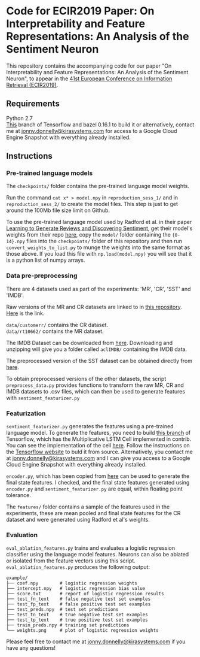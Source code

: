 # Code for ECIR2019 Paper: On Interpretability and Feature Representations: An Analysis of the Sentiment Neuron

This repository contains the accompanying code for our paper "On Interpretability and Feature Representations: An Analysis of the Sentiment Neuron", to appear in the [41st European Conference on Information Retrieval (ECIR2019)](http://ecir2019.org/).


## Requirements

Python 2.7  
[This](https://github.com/jonnykira/tensorflow/tree/master_with_MLSTM) branch of Tensorflow and bazel 0.16.1 to build it or alternatively, contact me at jonny.donnelly@kirasystems.com for access to a Google Cloud Engine Snapshot with everything already installed.

## Instructions

### Pre-trained language models

The `checkpoints/` folder contains the pre-trained language model weights.

Run the command `cat x* > model.npy` in `reproduction_sess_1/` and in `reproduction_sess_2/` to create the model files. This step is just to get around the 100Mb file size limit on Github.

To use the pre-trained language model used by Radford et al. in their paper [Learning to Generate Reviews and Discovering Sentiment](https://arxiv.org/abs/1704.01444), get their model's weights from their repo [here](https://github.com/openai/generating-reviews-discovering-sentiment), copy the `model/` folder containing the `{0-14}.npy` files into the `checkpoints/` folder of this repository and then run `convert_weights_to_list.py` to munge the weights into the same format as those above. If you load this file with `np.load(model.npy)` you will see that it is a python list of numpy arrays.

### Data pre-preprocessing
There are 4 datasets used as part of the experiments: 'MR', 'CR', 'SST' and 'IMDB'.  

Raw versions of the MR and CR datasets are linked to in [this repository](https://github.com/sidaw/nbsvm). [Here](http://www.stanford.edu/~sidaw/projects/data_NB_ACL12.zip) is the link.

`data/customerr/` contains the CR dataset.  
`data/rt10662/` contains the MR dataset.

The IMDB Dataset can be downloaded from [here](http://ai.stanford.edu/~amaas/data/sentiment/). Downloading and unzipping will give you a folder called `aclIMDB/` containing the IMDB data.

The preprocessed version of the SST dataset can be obtained directly from [here](https://github.com/openai/generating-reviews-discovering-sentiment/tree/master/data).

To obtain preprocessed versions of the other datasets, the script `preprocess_data.py` provides functions to transform the raw MR, CR and IMDB datasets to .csv files, which can then be used to generate features with `sentiment_featurizer.py`


### Featurization
`sentiment_featurizer.py` generates the features using a pre-trained language model. To generate the features, you need to build [this branch](https://github.com/jonnykira/tensorflow/tree/master_with_MLSTM) of Tensorflow, which has the Multiplicative LSTM Cell implemented in contrib. You can see the implementation of the cell [here](https://github.com/jonnykira/tensorflow/blob/master_with_MLSTM/tensorflow/contrib/rnn/python/ops/rnn_cell.py#L3400). Follow the instructions on the [Tensorflow website](https://www.tensorflow.org/install/source) to buld it from source. Alternatively, you contact me at jonny.donnelly@kirasystems.com and I can give you access to a Google Cloud Engine Snapshot with everything already installed.

`encoder.py`, which has been copied from [here](https://github.com/openai/generating-reviews-discovering-sentiment) can be used to generate the final state features. I checked, and the final state features generated using `encoder.py` and `sentiment_featurizer.py` are equal, within floating point tolerance.

The `features/` folder contains a sample of the features used in the experiments, these are mean pooled and final state features for the CR dataset and were generated using Radford et al's weights.

### Evaluation
`eval_ablation_features.py` trains and evaluates a logistic regression classifier using the language model features. Neurons can also be ablated or isolated from the feature vectors using this script. `eval_ablation_features.py` produces the following output:

    example/
    ├── coef.npy        # logistic regression weights
    ├── intercept.npy   # logistic regression bias value
    ├── score.txt       # report of logistic regression results
    ├── test_fn_text    # false negative test set examples
    ├── test_fp_text    # false positive test set examples
    ├── test_preds.npy  # test set predictions
    ├── test_tn_text    # true negative test set examples
    ├── test_tp_text    # true positive test set examples
    ├── train_preds.npy # training set predictions
    └── weights.png     # plot of logistic regression weights


Please feel free to contact me at jonny.donnelly@kirasystems.com if you have any questions!